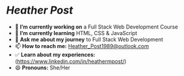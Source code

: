 # ***Heather Post***

- 🔭 **I’m currently working on** a Full Stack Web Development Course
- 🌱 **I’m currently learning** HTML, CSS & JavaScript
- 💬 **Ask me about my journey** to Full Stack Web Development
- 📫 **How to reach me:** Heather_Post1989@outlook.com
- ✅ **Learn about my experiences:** (https://www.linkedin.com/in/heathermpost/)
- 😄 **Pronouns:** She/Her

<!--
**HeatherPost89/HeatherPost89** is a ✨ _special_ ✨ repository because its `README.md` (this file) appears on your GitHub profile.-->
